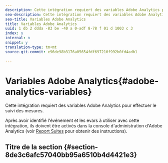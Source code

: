 ```yaml
---
description: Cette intégration requiert des variables Adobe Analytics pour effectuer le suivi des mesures.
seo-description: Cette intégration requiert des variables Adobe Analytics pour effectuer le suivi des mesures.
seo-title: Variables Adobe Analytics
title: Variables Adobe Analytics
uuid: 1 db 2 ddda -83 be -40 a 0-adf 8-78 f 01 d 1003 c 3
index: y
internal: n
snippet: y
translation-type: tm+mt
source-git-commit: e96de98b3176a05654fdf697210f992b0fd4adb1

---
```



# Variables Adobe Analytics{#adobe-analytics-variables}

Cette intégration requiert des variables Adobe Analytics pour effectuer le suivi des mesures.

Après avoir identifié l'événement et les evars à utiliser avec cette intégration, ils doivent être activés dans la console d'administration d'Adobe Analytics (voir [Report Suites](http://microsite.omniture.com/t2/help/en_US/reference/index.html?f=report_suites_admin) pour obtenir des instructions).

## Titre de la section {#section-8de3c6afc57040bb95a6510b4d4421e3}

